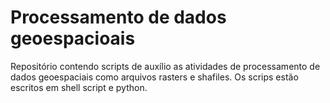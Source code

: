 # Processamento de dados geoespacioais
Repositório contendo scripts de auxílio as atividades de processamento de dados geoespaciais como arquivos rasters e shafiles. Os scrips estão escritos em shell script e python.
